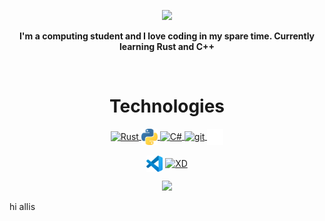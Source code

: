 <p align="center">
 <img src="https://cdn.discordapp.com/attachments/947092663914623016/1019573304262131792/banner_top_2.png">
</p>


<p align="center">
<b>I'm a computing student and I love coding in my spare time. Currently learning Rust and C++</b>
</p>

<br>

<h1 align="center">Technologies</h1>
<p align="center">
<a href="https://www.rust-lang.org/" target="_blank"> <img align="center" alt="Rust" width="26px" src="https://upload.wikimedia.org/wikipedia/commons/thumb/d/d5/Rust_programming_language_black_logo.svg/1024px-Rust_programming_language_black_logo.svg.png"/> </a>
<a href="https://www.python.org" target="_blank"> <img align="center" alt="Python" width="26px" src="https://github.com/Aakarsh-B/trying-repos/blob/master/python-5.svg?raw=true"/> </a>
<a href="https://www.w3schools.com/cpp/" target="_blank"> <img align="center" alt="C#" width="26px" src="https://seeklogo.com/images/C/c-sharp-c-logo-02F17714BA-seeklogo.com.png"/> </a>
<a href="https://git-scm.com/" target="_blank"> <img align="center" alt="git" width="26px" src="https://www.vectorlogo.zone/logos/git-scm/git-scm-icon.svg"/> </a>
<img align="center" alt="GitHub" width="26px" src="https://github.com/Aakarsh-B/trying-repos/blob/master/github.svg" />
<br />
<br />

<img align="center" alt="Visual Studio Code" width="26px" src="https://raw.githubusercontent.com/github/explore/80688e429a7d4ef2fca1e82350fe8e3517d3494d/topics/visual-studio-code/visual-studio-code.png" />
<a href="https://www.adobe.com/products/xd.html" target="_blank"> <img align="center" alt="XD" width="26px" src="https://upload.wikimedia.org/wikipedia/commons/thumb/9/9f/Vimlogo.svg/2044px-Vimlogo.svg.png"/> </a> 
</p>

<p align="center">
 <img src="https://cdn.discordapp.com/attachments/947092663914623016/1019575614996492338/banner_buttom.png">
</p>

hi allis
